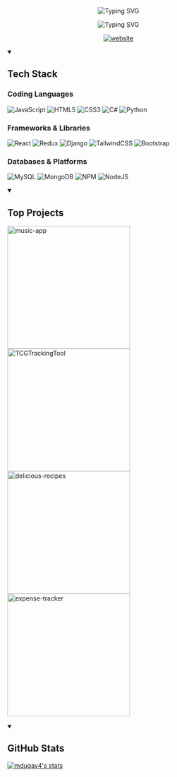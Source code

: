 <p align="center">
    <img src="https://readme-typing-svg.demolab.com?font=Monospace&size=60&pause=1000&color=EFCB80&center=true&vCenter=true&repeat=false&width=450&height=60&lines=Mark+Dugay" alt="Typing SVG" />
<!--     <a href="https://git.io/typing-svg"><img src="https://readme-typing-svg.demolab.com?font=Monospace&size=60&pause=1000&color=EFCB80&center=true&vCenter=true&repeat=false&width=450&height=60&lines=Mark+Dugay" alt="Typing SVG" /></a> -->
</p>

<p align="center">
    <img src="https://readme-typing-svg.demolab.com?font=Monospace&size=30&duration=2500&pause=1500&color=82D2FD&center=true&vCenter=true&width=450&height=30&lines=I'm+a+Software+Developer;Let's work together!" alt="Typing SVG" />
</p>

<p align="center">
  <a target="_blank" href="https://markdugay.com/"><img src="https://custom-icon-badges.demolab.com/badge/-markdugay.com-82D2FD?style=for-the-badge&logo=mention&logoColor=black" alt="website" /></a>
</p>

<details open>
  <summary><h2>️Tech Stack</h2></summary>
    
### Coding Languages
![JavaScript](https://img.shields.io/badge/javascript-%23323330.svg?style=for-the-badge&logo=javascript&logoColor=%23F7DF1E) ![HTML5](https://img.shields.io/badge/html5-%23E34F26.svg?style=for-the-badge&logo=html5&logoColor=white) ![CSS3](https://img.shields.io/badge/css3-%231572B6.svg?style=for-the-badge&logo=css3&logoColor=white) ![C#](https://img.shields.io/badge/c%23-%23239120.svg?style=for-the-badge&logo=c-sharp&logoColor=white) ![Python](https://img.shields.io/badge/python-3670A0?style=for-the-badge&logo=python&logoColor=ffdd54) 
### Frameworks & Libraries  
![React](https://img.shields.io/badge/react-%2320232a.svg?style=for-the-badge&logo=react&logoColor=%2361DAFB) ![Redux](https://img.shields.io/badge/redux-%23593d88.svg?style=for-the-badge&logo=redux&logoColor=white) ![Django](https://img.shields.io/badge/django-%23092E20.svg?style=for-the-badge&logo=django&logoColor=white) ![TailwindCSS](https://img.shields.io/badge/tailwindcss-%2338B2AC.svg?style=for-the-badge&logo=tailwind-css&logoColor=white) ![Bootstrap](https://img.shields.io/badge/bootstrap-%23563D7C.svg?style=for-the-badge&logo=bootstrap&logoColor=white)
### Databases & Platforms
![MySQL](https://img.shields.io/badge/mysql-%2300f.svg?style=for-the-badge&logo=mysql&logoColor=white) ![MongoDB](https://img.shields.io/badge/MongoDB-%234ea94b.svg?style=for-the-badge&logo=mongodb&logoColor=white) ![NPM](https://img.shields.io/badge/NPM-%23000000.svg?style=for-the-badge&logo=npm&logoColor=white) ![NodeJS](https://img.shields.io/badge/node.js-6DA55F?style=for-the-badge&logo=node.js&logoColor=white) 
    
</details>

<details open>
  <summary><h2>Top Projects</h2></summary>
  <p align="left">
    <a href="https://github.com/mdugay4/music-app"><img width="278" src="https://DenverCoder1-github-readme-stats.vercel.app/api/pin/?username=mdugay4&repo=music-app&theme=ayu-mirage&hide_border=true&show_icons=false" alt="music-app"></a>
    <a href="https://github.com/mdugay4/TCGTrackingTool"><img width="278" src="https://DenverCoder1-github-readme-stats.vercel.app/api/pin/?username=mdugay4&repo=TCGTrackingTool&theme=ayu-mirage&hide_border=true&show_icons=false" alt="TCGTrackingTool"></a>
    <a href="https://github.com/mdugay4/delicious-recipes"><img width="278" src="https://DenverCoder1-github-readme-stats.vercel.app/api/pin/?username=mdugay4&repo=recipe-book&theme=ayu-mirage&hide_border=true&show_icons=false" alt="delicious-recipes"></a>
    <a href="https://github.com/mdugay4/expense-tracker"><img width="278" src="https://DenverCoder1-github-readme-stats.vercel.app/api/pin/?username=mdugay4&repo=expense-tracker&theme=ayu-mirage&hide_border=true&show_icons=false" alt="expense-tracker"></a>
  </p>
</details>

<details open>
  <summary><h2>GitHub Stats</h2></summary>
  <p>
<!--     <a href="https://github-readme-stats.vercel.app/api?username=mdugay4&theme=ayu-mirage&hide_border=true&include_all_commits=true&count_private=true">
      <img alt="mdugay4's stats" src="https://github-readme-stats.vercel.app/api?username=mdugay4&theme=ayu-mirage&hide_border=true&include_all_commits=true&count_private=true"/>
    </a> -->
    <a href="https://github-readme-streak-stats.herokuapp.com/?user=mdugay4&theme=ayu-mirage&hide_border=true&include_all_commits=true&count_private=true">
      <img alt="mdugay4's stats" src="https://github-readme-streak-stats.herokuapp.com/?user=mdugay4&theme=ayu-mirage&hide_border=true&include_all_commits=true&count_private=true"/>
    </a>
  </p>
</details>

<!-- Proudly created with GPRM ( https://gprm.itsvg.in ) -->
